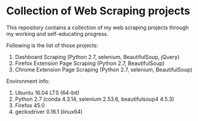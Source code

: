 # Collection of Web Scraping projects

This repository contains a collection of my web scraping projects through my working and self-educating progress.

Following is the list of those projects:
1. Dashboard Scraping (Python 2.7, selenium, BeautifulSoup, jQuery)
2. Firefox Extension Page Scraping (Python 2.7, BeautifulSoup)
3. Chrome Extension Page Scraping (Python 2.7, selenium, BeautifulSoup)

Environment info:
1. Ubuntu 16.04 LTS (64-bit)
2. Python 2.7 (conda 4.3.14, selenium 2.53.6, beautifulsoup4 4.5.3)
3. Firefox 45.0
4. geckodriver 0.16.1 (linux64)
